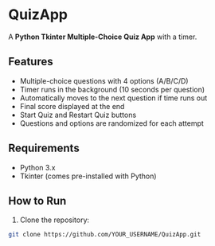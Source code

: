 # QuizApp

A **Python Tkinter Multiple-Choice Quiz App** with a timer.

## Features

- Multiple-choice questions with 4 options (A/B/C/D)
- Timer runs in the background (10 seconds per question)
- Automatically moves to the next question if time runs out
- Final score displayed at the end
- Start Quiz and Restart Quiz buttons
- Questions and options are randomized for each attempt

## Requirements

- Python 3.x
- Tkinter (comes pre-installed with Python)

## How to Run

1. Clone the repository:
```bash
git clone https://github.com/YOUR_USERNAME/QuizApp.git
